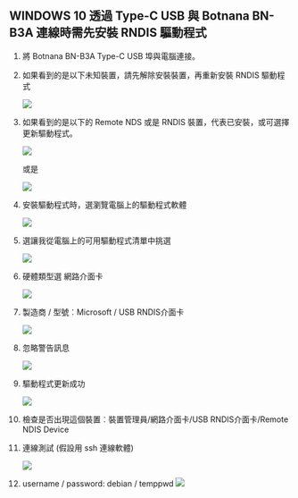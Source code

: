 ## WINDOWS 10 透過 Type-C USB 與 Botnana BN-B3A 連線時需先安裝 RNDIS 驅動程式

1. 將 Botnana BN-B3A Type-C USB 埠與電腦連接。

1. 如果看到的是以下未知裝置，請先解除安裝裝置，再重新安裝 RNDIS 驅動程式

    ![](../figures/win10-unknown-device.png)

1. 如果看到的是以下的 Remote NDS 或是 RNDIS 裝置，代表已安裝，或可選擇更新驅動程式。

    ![](../figures/win10-recognized.png)

    或是

    ![](./win10_12_got_usb_rndis_interface.png)

1. 安裝驅動程式時，選瀏覽電腦上的驅動程式軟體

    ![](../figures/win10-browse-device-drivers.png)

1. 選讓我從電腦上的可用驅動程式清單中挑選

    ![](../figures/win10-select-from-computer.png)

1. 硬體類型選 網路介面卡

    ![](./win10_8_select_network_interface.png)

1. 製造商 / 型號︰Microsoft / USB RNDIS介面卡

    ![](./win10_9_select_rndis_drive.png)

1. 忽略警告訊息

    ![](./win10_10_ignore_warning.png)

1. 驅動程式更新成功

    ![](./win10_11_install_rndis_ok.png)

1. 檢查是否出現這個裝置︰裝置管理員/網路介面卡/USB RNDIS介面卡/Remote NDIS Device

1. 連線測試 (假設用 ssh 連線軟體)

    ![](./win10_13_connect_by_ssh.png)

1. username / password: debian / temppwd
    ![](./win10_14_login.png)
